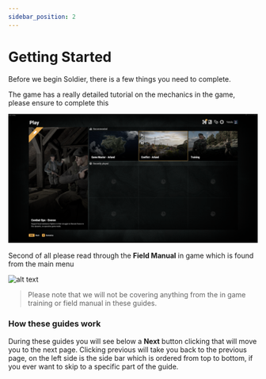 ```yaml
---
sidebar_position: 2
---
```


# Getting Started

Before we begin Soldier, there is a few things you need to complete.

The game has a really detailed tutorial on the mechanics in the game, please ensure to complete this

![alt text](images/training.png)

Second of all please read through the **Field Manual** in game which is found from the main menu

![alt text](images/field%20manual.png)

> Please note that we will not be covering anything from the in game training or field manual in these guides. 

### How these guides work
During these guides you will see below a **Next** button clicking that will move you to the next page. Clicking previous will take you back to the previous page, on the left side is the side bar which is ordered from top to bottom, if you ever want to skip to a specific part of the guide.
